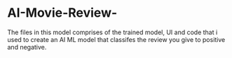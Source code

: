 # AI-Movie-Review-
The files in this model comprises of the trained model, UI and code that i used to create an AI ML model that classifes the review you give to positive and negative.
